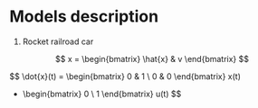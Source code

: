 # Models description

1. Rocket railroad car

$$
x = \begin{bmatrix}
    \hat{x} & v
\end{bmatrix}
$$

$$
\dot{x}(t) = 
\begin{bmatrix} 
    0 & 1 \\ 
    0 & 0 
\end{bmatrix} x(t) 
+ \begin{bmatrix} 
    0 \\ 1 
\end{bmatrix} u(t)
$$
